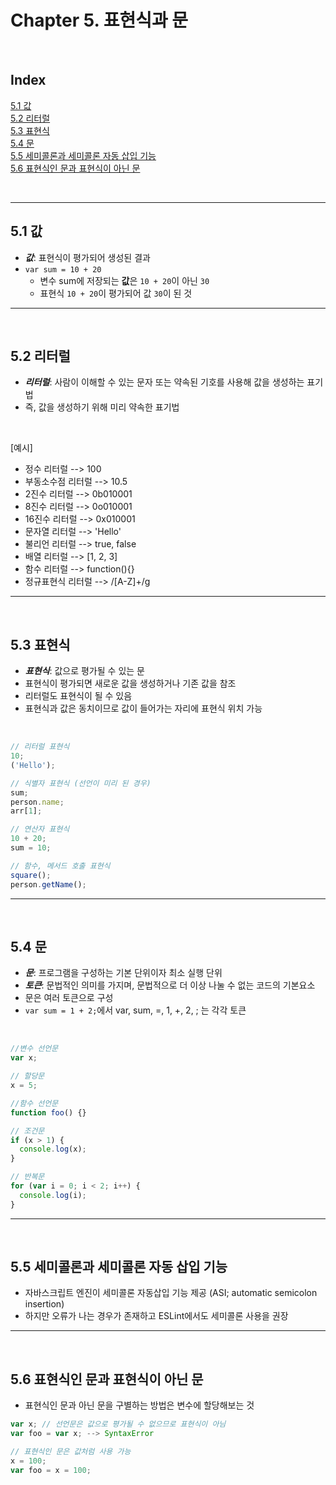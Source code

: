 # Chapter 5. 표현식과 문

<br>

## Index

[5.1 값](#1)<br>
[5.2 리터럴](#2)<br>
[5.3 표현식](#3)<br>
[5.4 문](#4)<br>
[5.5 세미콜론과 세미콜론 자동 삽입 기능](#5)<br>
[5.6 표현식인 문과 표현식이 아닌 문](#6)<br>

<br>

---

## 5.1 값<a id="1"></a>

- **_값_**: 표현식이 평가되어 생성된 결과
- `var sum = 10 + 20`
  - 변수 sum에 저장되는 **값**은 `10 + 20`이 아닌 `30`
  - 표현식 `10 + 20`이 평가되어 값 `30`이 된 것

---

<br>

## 5.2 리터럴<a id="2"></a>

- **_리터럴_**: 사람이 이해할 수 있는 문자 또는 약속된 기호를 사용해 값을 생성하는 표기법
- 즉, 값을 생성하기 위해 미리 약속한 표기법

<br>

[예시]

- 정수 리터럴 --> 100
- 부동소수점 리터럴 --> 10.5
- 2진수 리터럴 --> 0b010001
- 8진수 리터럴 --> 0o010001
- 16진수 리터럴 --> 0x010001
- 문자열 리터럴 --> 'Hello'
- 불리언 리터럴 --> true, false
- 배열 리터럴 --> [1, 2, 3]
- 함수 리터럴 --> function(){}
- 정규표현식 리터럴 --> /[A-Z]+/g

---

<br>

## 5.3 표현식<a id="3"></a>

- **_표현식_**: 값으로 평가될 수 있는 문
- 표현식이 평가되면 새로운 값을 생성하거나 기존 값을 참조
- 리터럴도 표현식이 될 수 있음
- 표현식과 값은 동치이므로 값이 들어가는 자리에 표현식 위치 가능

<br>

```js
// 리터럴 표현식
10;
('Hello');

// 식별자 표현식 (선언이 미리 된 경우)
sum;
person.name;
arr[1];

// 연산자 표현식
10 + 20;
sum = 10;

// 함수, 메서드 호출 표현식
square();
person.getName();
```

---

<br>

## 5.4 문<a id="4"></a>

- **_문_**: 프로그램을 구성하는 기본 단위이자 최소 실행 단위
- **_토큰_**: 문법적인 의미를 가지며, 문법적으로 더 이상 나눌 수 없는 코드의 기본요소
- 문은 여러 토큰으로 구성
- `var sum = 1 + 2;`에서 var, sum, =, 1, +, 2, ; 는 각각 토큰

<br>

```js
//변수 선언문
var x;

// 할당문
x = 5;

//함수 선언문
function foo() {}

// 조건문
if (x > 1) {
  console.log(x);
}

// 반복문
for (var i = 0; i < 2; i++) {
  console.log(i);
}
```

---

<br>

## 5.5 세미콜론과 세미콜론 자동 삽입 기능<a id="5"></a>

- 자바스크립트 엔진이 세미콜론 자동삽입 기능 제공 (ASI; automatic semicolon insertion)
- 하지만 오류가 나는 경우가 존재하고 ESLint에서도 세미콜론 사용을 권장

---

<br>

## 5.6 표현식인 문과 표현식이 아닌 문<a id="6"></a>

- 표현식인 문과 아닌 문을 구별하는 방법은 변수에 할당해보는 것

```js
var x; // 선언문은 값으로 평가될 수 없으므로 표현식이 아님
var foo = var x; --> SyntaxError

// 표현식인 문은 값처럼 사용 가능
x = 100;
var foo = x = 100;

```
